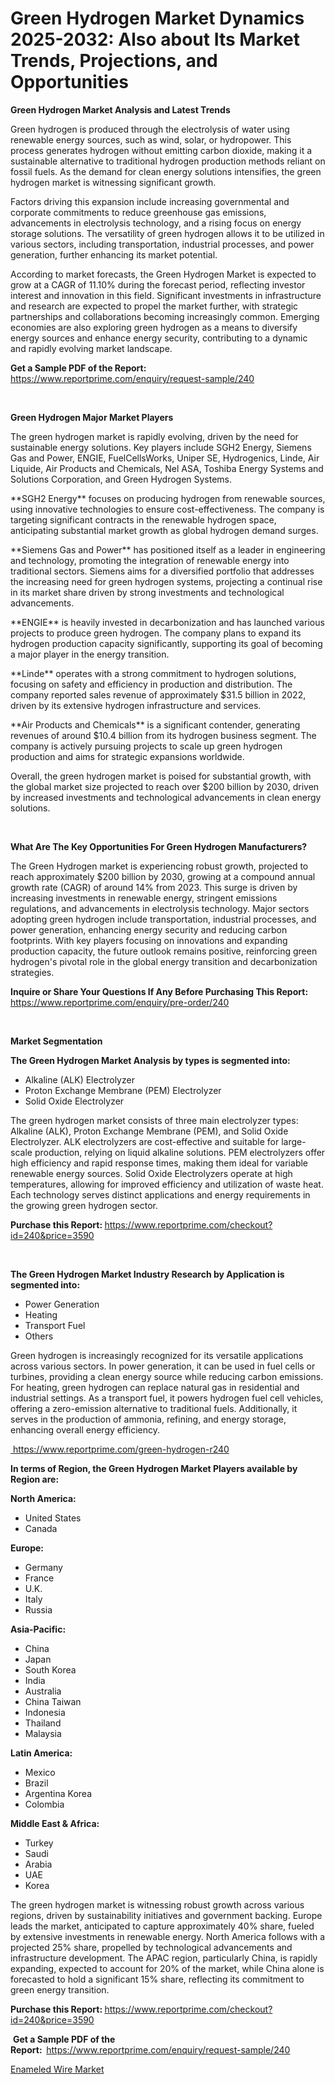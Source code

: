<p><h1>Green Hydrogen Market Dynamics 2025-2032: Also about Its Market Trends, Projections, and Opportunities</h1></p><p><strong>Green Hydrogen Market Analysis and Latest Trends</strong></p>
<p><p>Green hydrogen is produced through the electrolysis of water using renewable energy sources, such as wind, solar, or hydropower. This process generates hydrogen without emitting carbon dioxide, making it a sustainable alternative to traditional hydrogen production methods reliant on fossil fuels. As the demand for clean energy solutions intensifies, the green hydrogen market is witnessing significant growth. </p><p>Factors driving this expansion include increasing governmental and corporate commitments to reduce greenhouse gas emissions, advancements in electrolysis technology, and a rising focus on energy storage solutions. The versatility of green hydrogen allows it to be utilized in various sectors, including transportation, industrial processes, and power generation, further enhancing its market potential.</p><p>According to market forecasts, the Green Hydrogen Market is expected to grow at a CAGR of 11.10% during the forecast period, reflecting investor interest and innovation in this field. Significant investments in infrastructure and research are expected to propel the market further, with strategic partnerships and collaborations becoming increasingly common. Emerging economies are also exploring green hydrogen as a means to diversify energy sources and enhance energy security, contributing to a dynamic and rapidly evolving market landscape.</p></p>
<p><strong>Get a Sample PDF of the Report:&nbsp;</strong> <a href="https://www.reportprime.com/enquiry/request-sample/240?utm_campaign=3312&utm_medium=2&utm_source=Github&utm_content=ia&utm_term=18032025&utm_id=green-hydrogen">https://www.reportprime.com/enquiry/request-sample/240</a></p>
<p>&nbsp;</p>
<p><strong>Green Hydrogen Major Market Players</strong></p>
<p><p>The green hydrogen market is rapidly evolving, driven by the need for sustainable energy solutions. Key players include SGH2 Energy, Siemens Gas and Power, ENGIE, FuelCellsWorks, Uniper SE, Hydrogenics, Linde, Air Liquide, Air Products and Chemicals, Nel ASA, Toshiba Energy Systems and Solutions Corporation, and Green Hydrogen Systems.</p><p>**SGH2 Energy** focuses on producing hydrogen from renewable sources, using innovative technologies to ensure cost-effectiveness. The company is targeting significant contracts in the renewable hydrogen space, anticipating substantial market growth as global hydrogen demand surges.</p><p>**Siemens Gas and Power** has positioned itself as a leader in engineering and technology, promoting the integration of renewable energy into traditional sectors. Siemens aims for a diversified portfolio that addresses the increasing need for green hydrogen systems, projecting a continual rise in its market share driven by strong investments and technological advancements.</p><p>**ENGIE** is heavily invested in decarbonization and has launched various projects to produce green hydrogen. The company plans to expand its hydrogen production capacity significantly, supporting its goal of becoming a major player in the energy transition.</p><p>**Linde** operates with a strong commitment to hydrogen solutions, focusing on safety and efficiency in production and distribution. The company reported sales revenue of approximately $31.5 billion in 2022, driven by its extensive hydrogen infrastructure and services.</p><p>**Air Products and Chemicals** is a significant contender, generating revenues of around $10.4 billion from its hydrogen business segment. The company is actively pursuing projects to scale up green hydrogen production and aims for strategic expansions worldwide.</p><p>Overall, the green hydrogen market is poised for substantial growth, with the global market size projected to reach over $200 billion by 2030, driven by increased investments and technological advancements in clean energy solutions.</p></p>
<p>&nbsp;</p>
<p><strong>What Are The Key Opportunities For Green Hydrogen Manufacturers?</strong></p>
<p><p>The Green Hydrogen market is experiencing robust growth, projected to reach approximately $200 billion by 2030, growing at a compound annual growth rate (CAGR) of around 14% from 2023. This surge is driven by increasing investments in renewable energy, stringent emissions regulations, and advancements in electrolysis technology. Major sectors adopting green hydrogen include transportation, industrial processes, and power generation, enhancing energy security and reducing carbon footprints. With key players focusing on innovations and expanding production capacity, the future outlook remains positive, reinforcing green hydrogen's pivotal role in the global energy transition and decarbonization strategies.</p></p>
<p><strong>Inquire or Share Your Questions If Any Before Purchasing This Report:</strong> <a href="https://www.reportprime.com/enquiry/pre-order/240?utm_campaign=3312&utm_medium=2&utm_source=Github&utm_content=ia&utm_term=18032025&utm_id=green-hydrogen">https://www.reportprime.com/enquiry/pre-order/240</a></p>
<p>&nbsp;</p>
<p><strong>Market Segmentation</strong></p>
<p><strong>The Green Hydrogen Market Analysis by types is segmented into:</strong></p>
<p><ul><li>Alkaline (ALK) Electrolyzer</li><li>Proton Exchange Membrane (PEM) Electrolyzer</li><li>Solid Oxide Electrolyzer</li></ul></p>
<p><p>The green hydrogen market consists of three main electrolyzer types: Alkaline (ALK), Proton Exchange Membrane (PEM), and Solid Oxide Electrolyzer. ALK electrolyzers are cost-effective and suitable for large-scale production, relying on liquid alkaline solutions. PEM electrolyzers offer high efficiency and rapid response times, making them ideal for variable renewable energy sources. Solid Oxide Electrolyzers operate at high temperatures, allowing for improved efficiency and utilization of waste heat. Each technology serves distinct applications and energy requirements in the growing green hydrogen sector.</p></p>
<p><strong>Purchase this Report:&nbsp;</strong><a href="https://www.reportprime.com/checkout?id=240&price=3590&utm_campaign=3312&utm_medium=2&utm_source=Github&utm_content=ia&utm_term=18032025&utm_id=green-hydrogen">https://www.reportprime.com/checkout?id=240&price=3590</a></p>
<p>&nbsp;</p>
<p><strong>The Green Hydrogen Market Industry Research by Application is segmented into:</strong></p>
<p><ul><li>Power Generation</li><li>Heating</li><li>Transport Fuel</li><li>Others</li></ul></p>
<p><p>Green hydrogen is increasingly recognized for its versatile applications across various sectors. In power generation, it can be used in fuel cells or turbines, providing a clean energy source while reducing carbon emissions. For heating, green hydrogen can replace natural gas in residential and industrial settings. As a transport fuel, it powers hydrogen fuel cell vehicles, offering a zero-emission alternative to traditional fuels. Additionally, it serves in the production of ammonia, refining, and energy storage, enhancing overall energy efficiency.</p></p>
<p><a href="https://www.reportprime.com/green-hydrogen-r240?utm_campaign=3312&utm_medium=2&utm_source=Github&utm_content=ia&utm_term=18032025&utm_id=green-hydrogen">&nbsp;https://www.reportprime.com/green-hydrogen-r240</a></p>
<p><strong>In terms of Region, the Green Hydrogen Market Players available by Region are:</strong></p>
<p>
    <p> <strong> North America: </strong>
        <ul>
            <li>United States</li>
            <li>Canada</li>
        </ul>
        </p> 
    <p> <strong> Europe: </strong>
        <ul>
            <li>Germany</li>
            <li>France</li>
            <li>U.K.</li>
            <li>Italy</li>
            <li>Russia</li>
        </ul>
        </p> 
    <p> <strong> Asia-Pacific: </strong>
        <ul>
            <li>China</li>
            <li>Japan</li>
            <li>South Korea</li>
            <li>India</li>
            <li>Australia</li>
            <li>China Taiwan</li>
            <li>Indonesia</li>
            <li>Thailand</li>
            <li>Malaysia</li>
        </ul>
        </p> 
    <p> <strong> Latin America: </strong>
        <ul>
            <li>Mexico</li>
            <li>Brazil</li>
            <li>Argentina Korea</li>
            <li>Colombia</li>
        </ul>
        </p> 
    <p> <strong> Middle East & Africa: </strong>
        <ul>
            <li>Turkey</li>
            <li>Saudi</li>
            <li>Arabia</li>
            <li>UAE</li>
            <li>Korea</li>
        </ul>
    </p>
    </p>
<p><p>The green hydrogen market is witnessing robust growth across various regions, driven by sustainability initiatives and government backing. Europe leads the market, anticipated to capture approximately 40% share, fueled by extensive investments in renewable energy. North America follows with a projected 25% share, propelled by technological advancements and infrastructure development. The APAC region, particularly China, is rapidly expanding, expected to account for 20% of the market, while China alone is forecasted to hold a significant 15% share, reflecting its commitment to green energy transition.</p></p>
<p><strong>Purchase this Report: </strong><a href="https://www.reportprime.com/checkout?id=240&price=3590&utm_campaign=3312&utm_medium=2&utm_source=Github&utm_content=ia&utm_term=18032025&utm_id=green-hydrogen">https://www.reportprime.com/checkout?id=240&price=3590</a></p>
<p>&nbsp;<strong>Get a Sample PDF of the Report:&nbsp;&nbsp;</strong><a href="https://www.reportprime.com/enquiry/request-sample/240?utm_campaign=3312&utm_medium=2&utm_source=Github&utm_content=ia&utm_term=18032025&utm_id=green-hydrogen">https://www.reportprime.com/enquiry/request-sample/240</a></p>
<p><strong></strong></p>
<p><p><a href="https://github.com/shamstirroc7/Market-Research-Report-List-1/blob/main/enameled-wire-market.md?utm_campaign=3312&utm_medium=2&utm_source=Github&utm_content=ia&utm_term=18032025&utm_id=green-hydrogen">Enameled Wire Market</a></p></p>